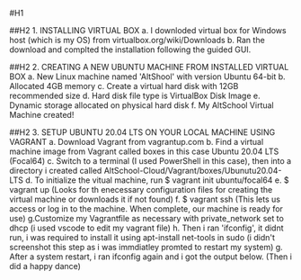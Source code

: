 #H1

##H2 1. INSTALLING VIRTUAL BOX
a. I downloded virtual box for Windows host (which is my OS) from virtualbox.org/wiki/Downloads
b. Ran the download and complted the installation following the guided GUI.

##H2 2. CREATING A NEW UBUNTU MACHINE FROM INSTALLED VIRTUAL BOX
a. New Linux machine named 'AltShool' with version Ubuntu 64-bit
b. Allocated 4GB memory
c. Create a virtual hard disk with 12GB recommended size
d. Hard disk file type is VirtualBox Disk Image
e. Dynamic storage allocated on physical hard disk
f. My AltSchool Virtual Machine created!

##H2 3. SETUP UBUNTU 20.04 LTS ON YOUR LOCAL MACHINE USING VAGRANT
a. Download Vagrant from vagrantup.com
b. Find a virtual machine image from Vagrant called boxes in this case Ubuntu 20.04 LTS (Focal64)
c. Switch to a terminal (I used PowerShell in this case), then into a directory i created called AltSchool-Cloud/Vagrant/boxes/Ubunutu20.04-LTS
d. To initialize the vitual machine, run $ vagrant init ubuntu/focal64
e. $ vagrant up (Looks for th enecessary configuration files for creating the virtual machine or downloads it if not found)
f. $ vagrant ssh (This lets us access or log in to the machine. When complete, our machine is ready for use)
g.Customize my Vagrantfile as necessary with private_network set to dhcp (i used vscode to edit my vagrant file)
h. Then i ran 'ifconfig', it didnt run, i was required to install it using apt-install net-tools in sudo (i didn't screenshot this step as i was immdiatley promted to restart my system)
g. After a system restart, i ran ifconfig again and i got the output below. (Then i did a happy dance)
